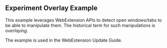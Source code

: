 ## Experiment Overlay Example

This example leverages WebExtension APIs to detect open windows/tabs to be able to manipulate them. The historical term for such manipulations is *overlaying*.

The example is used in the WebExtension Update Guide.
